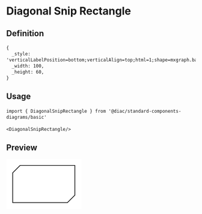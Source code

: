 # Diagonal Snip Rectangle

## Definition

```
{
  _style: 'verticalLabelPosition=bottom;verticalAlign=top;html=1;shape=mxgraph.basic.diag_snip_rect;dx=6;whiteSpace=wrap;',
  _width: 100,
  _height: 60,
}
```

## Usage

```
import { DiagonalSnipRectangle } from '@diac/standard-components-diagrams/basic'

<DiagonalSnipRectangle/>
```

## Preview

<img src="./diagonal-snip-rectangle.png" width="200"/>
